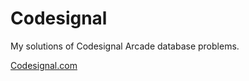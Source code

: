 # Codesignal

My solutions of Codesignal Arcade database problems.

[Codesignal.com](https://app.codesignal.com/)
